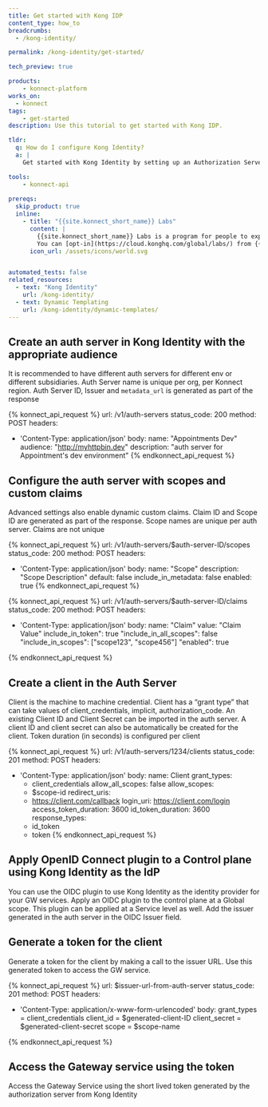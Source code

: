 ```yaml
---
title: Get started with Kong IDP
content_type: how_to
breadcrumbs:
  - /kong-identity/

permalink: /kong-identity/get-started/

tech_preview: true

products:
    - konnect-platform
works_on:
  - konnect
tags:
    - get-started
description: Use this tutorial to get started with Kong IDP.

tldr: 
  q: How do I configure Kong Identity?
  a: | 
    Get started with Kong Identity by setting up an Authorization Server, Claims, Scopes and clients, then configuring the OpenID Connect plugin in a {{site.konnect_short_name}} Control Plane using the APIs.

tools:
    - konnect-api
  
prereqs:
  skip_product: true
  inline: 
    - title: "{{site.konnect_short_name}} Labs"
      content: |
        {{site.konnect_short_name}} Labs is a program for people to experiment with early-stage {{site.konnect_short_name}} experiences. Kong Identity requires {{site.konnect_short_name}} Labs access. 
        You can [opt-in](https://cloud.konghq.com/global/labs/) from {{site.konnect_short_name}} 
      icon_url: /assets/icons/world.svg


automated_tests: false
related_resources:
  - text: "Kong Identity"
    url: /kong-identity/
  - text: Dynamic Templating
    url: /kong-identity/dynamic-templates/
---
```



## Create an auth server in Kong Identity with the appropriate audience
It is recommended to have different auth servers for different env or different subsidiaries. Auth Server name is unique per org, per Konnect region. Auth Server ID, Issuer and `metadata_url` is generated as part of the response

<!--vale off-->
{% konnect_api_request %}
url: /v1/auth-servers
status_code: 200
method: POST
headers:
  - 'Content-Type: application/json'
body:
  name: "Appointments Dev"
  audience: "http://myhttpbin.dev"
  description: "auth server for Appointment's dev environment"
{% endkonnect_api_request %}


## Configure the auth server with scopes and custom claims 
Advanced settings also enable dynamic custom claims. Claim ID and Scope ID are generated as part of the response. Scope names are unique per auth server. Claims are not unique


<!--vale off-->
{% konnect_api_request %}
url: /v1/auth-servers/$auth-server-ID/scopes 
status_code: 200
method: POST
headers:
  - 'Content-Type: application/json'
body:
  name: "Scope"
  description: "Scope Description"
  default: false
  include_in_metadata: false
  enabled: true
{% endkonnect_api_request %}
<!--vale on-->

<!--vale off-->
{% konnect_api_request %}
url: /v1/auth-servers/$auth-server-ID/claims 
status_code: 200
method: POST
headers:
  - 'Content-Type: application/json'
body:
  name: "Claim"
  value: "Claim Value"
  include_in_token": true
  "include_in_all_scopes": false
  "include_in_scopes": ["scope123", "scope456"]
  "enabled": true

{% endkonnect_api_request %}
<!--vale on-->


## Create a client in the Auth Server
Client is the machine to machine credential. Client has a “grant type” that can take values of client_credentials, implicit, authorization_code. An existing Client ID and Client Secret can be imported in the auth server. A client ID and client secret can also be automatically be created for the client. Token duration (in seconds) is configured per client


<!--vale off-->
{% konnect_api_request %}
url: /v1/auth-servers/1234/clients
status_code: 201
method: POST
headers:
  - 'Content-Type: application/json'
body:
  name: Client
  grant_types:
    - client_credentials
  allow_all_scopes: false
  allow_scopes:
    - $scope-id
  redirect_uris:
    - https://client.com/callback
  login_uri: https://client.com/login
  access_token_duration: 3600
  id_token_duration: 3600
  response_types:
    - id_token
    - token
{% endkonnect_api_request %}
<!--vale on-->

## Apply OpenID Connect plugin to a Control plane using Kong Identity as the IdP
You can use the OIDC plugin to use Kong Identity as the identity provider for your GW services. Apply an OIDC plugin to the control plane at a Global scope. This plugin can be applied at a Service level as well. Add the issuer generated in the auth server in the OIDC Issuer field. 

## Generate a token for the client
Generate a token for the client by making a call to the issuer URL. Use this generated token to access the GW service.

<!--vale off-->
{% konnect_api_request %}
url: $issuer-url-from-auth-server
status_code: 201
method: POST
headers:
  - 'Content-Type: application/x-www-form-urlencoded'
body:
  grant_types = client_credentials
  client_id = $generated-client-ID
  client_secret = $generated-client-secret
  scope = $scope-name
  
{% endkonnect_api_request %}
<!--vale on-->

## Access the Gateway service using the token 
Access the Gateway Service using the short lived token generated by the authorization server from Kong Identity
